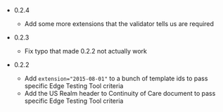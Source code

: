 - 0.2.4

  - Add some more extensions that the validator tells us are required

- 0.2.3

  - Fix typo that made 0.2.2 not actually work

- 0.2.2

  - Add `extension="2015-08-01"` to a bunch of template ids to pass specific Edge Testing Tool criteria
  - Add the US Realm header to Continuity of Care document to pass specific Edge Testing Tool criteria
